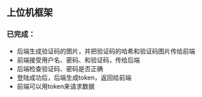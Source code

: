## 上位机框架

### 已完成：

* 后端生成验证码的图片，并把验证码的哈希和验证码图片传给前端
* 前端接受用户名、密码、和验证码，传给后端
* 后端检查验证码、密码是否正确
* 登陆成功后，后端生成token，返回给前端
* 前端可以用token来请求数据

